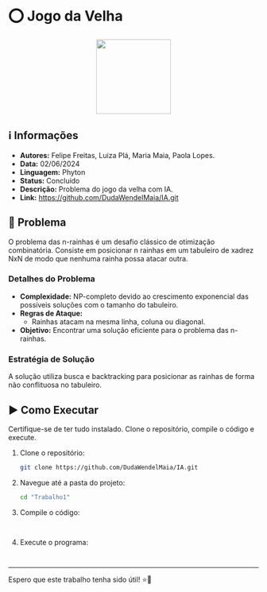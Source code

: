 # ⭕ Jogo da Velha

<div align="center">
<img width="150" height="150" src="https://cdn-icons-png.flaticon.com/512/1865/1865460.png">
</div>

## ℹ️ Informações
- **Autores:** Felipe Freitas, Luiza Plá, Maria Maia, Paola Lopes.
- **Data:** 02/06/2024
- **Linguagem:** Phyton
- **Status:** Concluído
- **Descrição:** Problema do jogo da velha com IA.
- **Link:** https://github.com/DudaWendelMaia/IA.git

## 🎯 Problema
O problema das n-rainhas é um desafio clássico de otimização combinatória. Consiste em posicionar n rainhas em um tabuleiro de xadrez NxN de modo que nenhuma rainha possa atacar outra.

### Detalhes do Problema
- **Complexidade:** NP-completo devido ao crescimento exponencial das possíveis soluções com o tamanho do tabuleiro.
- **Regras de Ataque:** 
  - Rainhas atacam na mesma linha, coluna ou diagonal.
- **Objetivo:** Encontrar uma solução eficiente para o problema das n-rainhas.

### Estratégia de Solução
A solução utiliza busca e backtracking para posicionar as rainhas de forma não conflituosa no tabuleiro.

## ▶️ Como Executar
Certifique-se de ter tudo instalado. Clone o repositório, compile o código e execute.

1. Clone o repositório:
    ```sh
    git clone https://github.com/DudaWendelMaia/IA.git
    ```

2. Navegue até a pasta do projeto:
    ```sh
    cd "Trabalho1"
    ```

3. Compile o código:
    ```sh
      
    ```

4. Execute o programa:
    ```sh
      
    ```

---

Espero que este trabalho tenha sido útil! ⭐🚀
